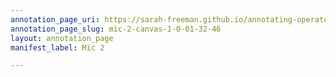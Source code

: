 ```yaml
---
annotation_page_uri: https://sarah-freeman.github.io/annotating-operator/annotations/mic-2-canvas-1-0-01-32-46.json
annotation_page_slug: mic-2-canvas-1-0-01-32-46
layout: annotation_page
manifest_label: Mic 2

---
```

